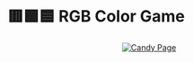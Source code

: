 # 🟥🟩🟦 RGB Color Game

<a href="https://thecolor-game.netlify.app/">
  <p align="center">
    <img src="https://i.imgur.com/s1AA4OL.png?w="350" alt="Candy Page">
  </p>
</a>

